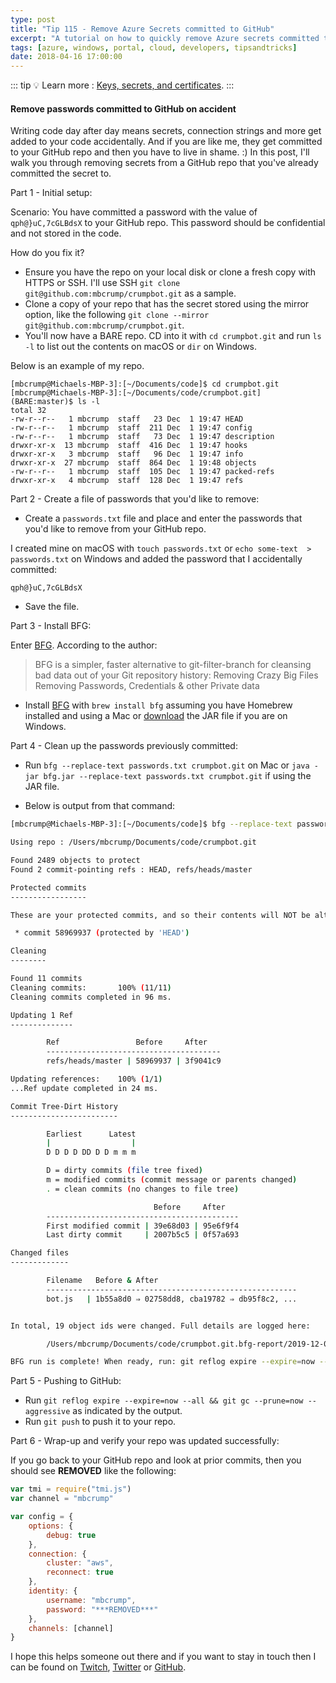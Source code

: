 ```yaml
---
type: post
title: "Tip 115 - Remove Azure Secrets committed to GitHub"
excerpt: "A tutorial on how to quickly remove Azure secrets committed to GitHub"
tags: [azure, windows, portal, cloud, developers, tipsandtricks]
date: 2018-04-16 17:00:00
---
```


::: tip
:bulb: Learn more : [Keys, secrets, and certificates](https://docs.microsoft.com/azure/key-vault/about-keys-secrets-and-certificates?WT.mc_id=docs-azuredevtips-azureappsdev).
:::
#### Remove passwords committed to GitHub on accident

Writing code day after day means secrets, connection strings and more get added to your code accidentally. And if you are like me, they get committed to your GitHub repo and then you have to live in shame. :) In this post, I'll walk you through removing secrets from a GitHub repo that you've already committed the secret to. 

Part 1 - Initial setup: 

Scenario: You have committed a password with the value of `qph@}uC,7cGLBdsX` to your GitHub repo. This password should be confidential and not stored in the code. 

How do you fix it?

* Ensure you have the repo on your local disk or clone a fresh copy with HTTPS or SSH. I'll use SSH `git clone git@github.com:mbcrump/crumpbot.git` as a sample.
* Clone a copy of your repo that has the secret stored using the mirror option, like the following `git clone --mirror git@github.com:mbcrump/crumpbot.git`. 
* You'll now have a BARE repo. CD into it with `cd crumpbot.git` and run `ls -l` to list out the contents on macOS or `dir` on Windows. 

Below is an example of my repo.

```
[mbcrump@Michaels-MBP-3]:[~/Documents/code]$ cd crumpbot.git
[mbcrump@Michaels-MBP-3]:[~/Documents/code/crumpbot.git] (BARE:master)$ ls -l
total 32
-rw-r--r--   1 mbcrump  staff   23 Dec  1 19:47 HEAD
-rw-r--r--   1 mbcrump  staff  211 Dec  1 19:47 config
-rw-r--r--   1 mbcrump  staff   73 Dec  1 19:47 description
drwxr-xr-x  13 mbcrump  staff  416 Dec  1 19:47 hooks
drwxr-xr-x   3 mbcrump  staff   96 Dec  1 19:47 info
drwxr-xr-x  27 mbcrump  staff  864 Dec  1 19:48 objects
-rw-r--r--   1 mbcrump  staff  105 Dec  1 19:47 packed-refs
drwxr-xr-x   4 mbcrump  staff  128 Dec  1 19:47 refs
```

Part 2 - Create a file of passwords that you'd like to remove:

* Create a `passwords.txt` file and place and enter the passwords that you'd like to remove from your GitHub repo. 

I created mine on macOS with `touch passwords.txt` or `echo some-text  > passwords.txt` on Windows and added the password that I accidentally committed:

```
qph@}uC,7cGLBdsX
```
* Save the file.

Part 3 - Install BFG:

Enter [BFG](https://rtyley.github.io/bfg-repo-cleaner/). According to the author:

>BFG is a simpler, faster alternative to git-filter-branch for cleansing bad data out of your Git repository history:
>Removing Crazy Big Files
>Removing Passwords, Credentials & other Private data


* Install [BFG](https://rtyley.github.io/bfg-repo-cleaner/) with `brew install bfg` assuming you have Homebrew installed and using a Mac or [download](https://rtyley.github.io/bfg-repo-cleaner/) the JAR file if you are on Windows.

Part 4 - Clean up the passwords previously committed:

* Run `bfg --replace-text passwords.txt crumpbot.git` on Mac or `java -jar bfg.jar --replace-text passwords.txt crumpbot.git` if using the JAR file.

* Below is output from that command:

```bash
[mbcrump@Michaels-MBP-3]:[~/Documents/code]$ bfg --replace-text passwords.txt crumpbot.git

Using repo : /Users/mbcrump/Documents/code/crumpbot.git

Found 2489 objects to protect
Found 2 commit-pointing refs : HEAD, refs/heads/master

Protected commits
-----------------

These are your protected commits, and so their contents will NOT be altered:

 * commit 58969937 (protected by 'HEAD')

Cleaning
--------

Found 11 commits
Cleaning commits:       100% (11/11)
Cleaning commits completed in 96 ms.

Updating 1 Ref
--------------

        Ref                 Before     After   
        ---------------------------------------
        refs/heads/master | 58969937 | 3f9041c9

Updating references:    100% (1/1)
...Ref update completed in 24 ms.

Commit Tree-Dirt History
------------------------

        Earliest      Latest
        |                  |
        D D D D DD D D m m m

        D = dirty commits (file tree fixed)
        m = modified commits (commit message or parents changed)
        . = clean commits (no changes to file tree)

                                Before     After   
        -------------------------------------------
        First modified commit | 39e68d03 | 95e6f9f4
        Last dirty commit     | 2007b5c5 | 0f57a693

Changed files
-------------

        Filename   Before & After                               
        --------------------------------------------------------
        bot.js   | 1b55a8d0 ⇒ 02758dd8, cba19782 ⇒ db95f8c2, ...


In total, 19 object ids were changed. Full details are logged here:

        /Users/mbcrump/Documents/code/crumpbot.git.bfg-report/2019-12-01/19-48-22

BFG run is complete! When ready, run: git reflog expire --expire=now --all && git gc --prune=now --aggressive
```

Part 5 - Pushing to GitHub:

* Run `git reflog expire --expire=now --all && git gc --prune=now --aggressive` as indicated by the output.
* Run `git push` to push it to your repo.

Part 6 - Wrap-up and verify your repo was updated successfully:

If you go back to your GitHub repo and look at prior commits, then you should see ****REMOVED**** like the following:

```javascript
var tmi = require("tmi.js")
var channel = "mbcrump"

var config = {
    options: {
        debug: true
    }, 
    connection: {
        cluster: "aws", 
        reconnect: true
    },
    identity: {
        username: "mbcrump",
        password: "***REMOVED***"
    },
    channels: [channel]
}
```

I hope this helps someone out there and if you want to stay in touch then I can be found on [Twitch](http://twitch.tv/mbcrump), [Twitter](http://twitter.com/mbcrump) or [GitHub](http://github.com/mbcrump).
